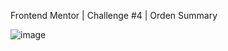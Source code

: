 Frontend Mentor | Challenge #4 | Orden Summary



![image](https://github.com/user-attachments/assets/d9a0e30d-3a2d-4a38-8849-e8611b59f5f5)

